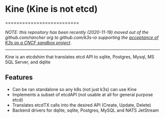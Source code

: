 # Kine (Kine is not etcd)
==========================

_NOTE: this repository has been recently (2020-11-19) moved out of the github.com/rancher org to github.com/k3s-io
supporting the [acceptance of K3s as a CNCF sandbox project](https://github.com/cncf/toc/pull/447)_.

---

Kine is an etcdshim that translates etcd API to sqlite, Postgres, Mysql, MS SQL Server, and dqlite

## Features
- Can be ran standalone so any k8s (not just k3s) can use Kine
- Implements a subset of etcdAPI (not usable at all for general purpose etcd)
- Translates etcdTX calls into the desired API (Create, Update, Delete)
- Backend drivers for dqlite, sqlite, Postgres, MySQL and NATS JetStream
